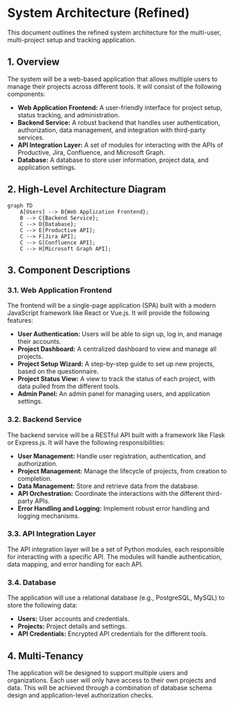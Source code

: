 # System Architecture (Refined)

This document outlines the refined system architecture for the multi-user, multi-project setup and tracking application.

## 1. Overview

The system will be a web-based application that allows multiple users to manage their projects across different tools. It will consist of the following components:

*   **Web Application Frontend:** A user-friendly interface for project setup, status tracking, and administration.
*   **Backend Service:** A robust backend that handles user authentication, authorization, data management, and integration with third-party services.
*   **API Integration Layer:** A set of modules for interacting with the APIs of Productive, Jira, Confluence, and Microsoft Graph.
*   **Database:** A database to store user information, project data, and application settings.

## 2. High-Level Architecture Diagram

```mermaid
graph TD
    A[Users] --> B{Web Application Frontend};
    B --> C{Backend Service};
    C --> D{Database};
    C --> E[Productive API];
    C --> F[Jira API];
    C --> G[Confluence API];
    C --> H[Microsoft Graph API];
```

## 3. Component Descriptions

### 3.1. Web Application Frontend

The frontend will be a single-page application (SPA) built with a modern JavaScript framework like React or Vue.js. It will provide the following features:

*   **User Authentication:** Users will be able to sign up, log in, and manage their accounts.
*   **Project Dashboard:** A centralized dashboard to view and manage all projects.
*   **Project Setup Wizard:** A step-by-step guide to set up new projects, based on the questionnaire.
*   **Project Status View:** A view to track the status of each project, with data pulled from the different tools.
*   **Admin Panel:** An admin panel for managing users, and application settings.

### 3.2. Backend Service

The backend service will be a RESTful API built with a framework like Flask or Express.js. It will have the following responsibilities:

*   **User Management:** Handle user registration, authentication, and authorization.
*   **Project Management:** Manage the lifecycle of projects, from creation to completion.
*   **Data Management:** Store and retrieve data from the database.
*   **API Orchestration:** Coordinate the interactions with the different third-party APIs.
*   **Error Handling and Logging:** Implement robust error handling and logging mechanisms.

### 3.3. API Integration Layer

The API integration layer will be a set of Python modules, each responsible for interacting with a specific API. The modules will handle authentication, data mapping, and error handling for each API.

### 3.4. Database

The application will use a relational database (e.g., PostgreSQL, MySQL) to store the following data:

*   **Users:** User accounts and credentials.
*   **Projects:** Project details and settings.
*   **API Credentials:** Encrypted API credentials for the different tools.

## 4. Multi-Tenancy

The application will be designed to support multiple users and organizations. Each user will only have access to their own projects and data. This will be achieved through a combination of database schema design and application-level authorization checks.


